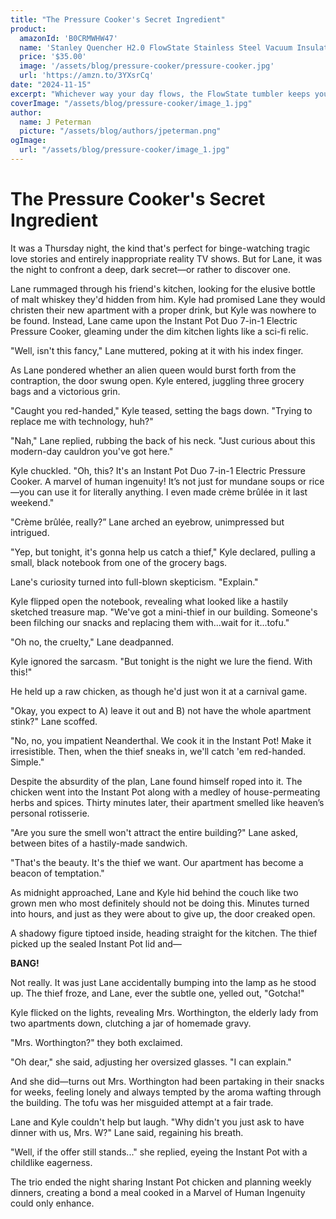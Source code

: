```yaml
---
title: "The Pressure Cooker's Secret Ingredient"
product:
  amazonId: 'B0CRMWHW47'
  name: 'Stanley Quencher H2.0 FlowState Stainless Steel Vacuum Insulated Tumbler'
  price: '$35.00'
  image: '/assets/blog/pressure-cooker/pressure-cooker.jpg'
  url: 'https://amzn.to/3YXsrCq'
date: "2024-11-15"
excerpt: "Whichever way your day flows, the FlowState tumbler keeps you refreshed with fewer refills. Double wall vacuum insulation means drinks stay cold, iced or hot for hours."
coverImage: "/assets/blog/pressure-cooker/image_1.jpg"
author:
  name: J Peterman
  picture: "/assets/blog/authors/jpeterman.png"
ogImage:
  url: "/assets/blog/pressure-cooker/image_1.jpg"
---
```


# The Pressure Cooker's Secret Ingredient

It was a Thursday night, the kind that's perfect for binge-watching tragic love stories and entirely inappropriate reality TV shows. But for Lane, it was the night to confront a deep, dark secret—or rather to discover one.

Lane rummaged through his friend's kitchen, looking for the elusive bottle of malt whiskey they'd hidden from him. Kyle had promised Lane they would christen their new apartment with a proper drink, but Kyle was nowhere to be found. Instead, Lane came upon the Instant Pot Duo 7-in-1 Electric Pressure Cooker, gleaming under the dim kitchen lights like a sci-fi relic.

"Well, isn't this fancy," Lane muttered, poking at it with his index finger. 

As Lane pondered whether an alien queen would burst forth from the contraption, the door swung open. Kyle entered, juggling three grocery bags and a victorious grin.

"Caught you red-handed," Kyle teased, setting the bags down. "Trying to replace me with technology, huh?"

"Nah," Lane replied, rubbing the back of his neck. "Just curious about this modern-day cauldron you've got here."

Kyle chuckled. "Oh, this? It's an Instant Pot Duo 7-in-1 Electric Pressure Cooker. A marvel of human ingenuity! It’s not just for mundane soups or rice—you can use it for literally anything. I even made crème brûlée in it last weekend."

"Crème brûlée, really?” Lane arched an eyebrow, unimpressed but intrigued.

"Yep, but tonight, it's gonna help us catch a thief," Kyle declared, pulling a small, black notebook from one of the grocery bags.

Lane's curiosity turned into full-blown skepticism. "Explain."

Kyle flipped open the notebook, revealing what looked like a hastily sketched treasure map. "We've got a mini-thief in our building. Someone's been filching our snacks and replacing them with...wait for it...tofu."

"Oh no, the cruelty," Lane deadpanned.

Kyle ignored the sarcasm. "But tonight is the night we lure the fiend. With this!"

He held up a raw chicken, as though he'd just won it at a carnival game.

"Okay, you expect to A) leave it out and B) not have the whole apartment stink?" Lane scoffed.

"No, no, you impatient Neanderthal. We cook it in the Instant Pot! Make it irresistible. Then, when the thief sneaks in, we'll catch 'em red-handed. Simple."

Despite the absurdity of the plan, Lane found himself roped into it. The chicken went into the Instant Pot along with a medley of house-permeating herbs and spices. Thirty minutes later, their apartment smelled like heaven’s personal rotisserie. 

"Are you sure the smell won't attract the entire building?" Lane asked, between bites of a hastily-made sandwich.

"That's the beauty. It's the thief we want. Our apartment has become a beacon of temptation."

As midnight approached, Lane and Kyle hid behind the couch like two grown men who most definitely should not be doing this. Minutes turned into hours, and just as they were about to give up, the door creaked open.

A shadowy figure tiptoed inside, heading straight for the kitchen. The thief picked up the sealed Instant Pot lid and—

**BANG!**

Not really. It was just Lane accidentally bumping into the lamp as he stood up. The thief froze, and Lane, ever the subtle one, yelled out, "Gotcha!"

Kyle flicked on the lights, revealing Mrs. Worthington, the elderly lady from two apartments down, clutching a jar of homemade gravy.

"Mrs. Worthington?" they both exclaimed.

"Oh dear," she said, adjusting her oversized glasses. "I can explain."

And she did—turns out Mrs. Worthington had been partaking in their snacks for weeks, feeling lonely and always tempted by the aroma wafting through the building. The tofu was her misguided attempt at a fair trade.

Lane and Kyle couldn't help but laugh. "Why didn't you just ask to have dinner with us, Mrs. W?" Lane said, regaining his breath.

"Well, if the offer still stands..." she replied, eyeing the Instant Pot with a childlike eagerness.

The trio ended the night sharing Instant Pot chicken and planning weekly dinners, creating a bond a meal cooked in a Marvel of Human Ingenuity could only enhance.
